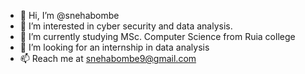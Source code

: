 - 👋 Hi, I’m @snehabombe
- 👀 I’m interested in cyber security and data analysis.
- 🌱 I’m currently studying MSc. Computer Science from Ruia college 
- 💞️ I’m looking for an internship in data analysis 
- 📫 Reach me at snehabombe9@gmail.com

<!---
I've tried my hands at a few applications majorly related to security and analysis of data. Please check out my projects.
--->
